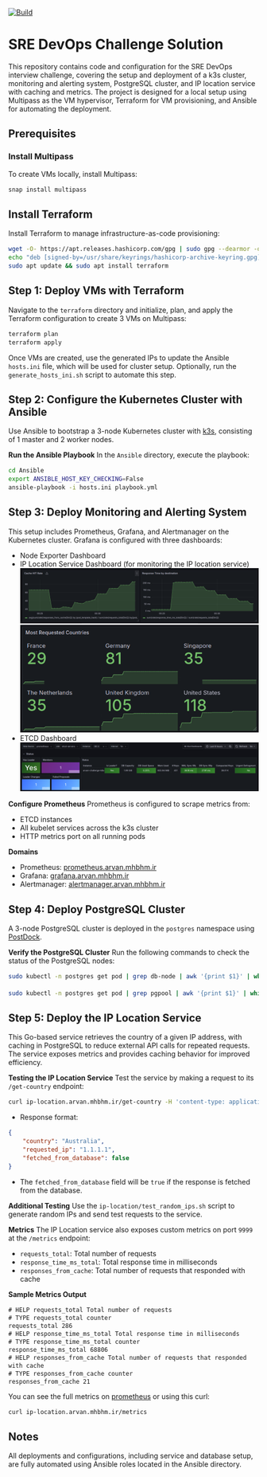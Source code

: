 [![Build](https://github.com/mhbahmani/Arvan-SRE-Challenge/actions/workflows/docker-image.yml/badge.svg?branch=master)](https://github.com/mhbahmani/Arvan-SRE-Challenge/actions/workflows/docker-image.yml)
# SRE DevOps Challenge Solution

This repository contains code and configuration for the SRE DevOps interview challenge, covering the setup and deployment of a k3s cluster, monitoring and alerting system, PostgreSQL cluster, and IP location service with caching and metrics. The project is designed for a local setup using Multipass as the VM hypervisor, Terraform for VM provisioning, and Ansible for automating the deployment.

## Prerequisites

### Install Multipass
To create VMs locally, install Multipass:
```bash
snap install multipass
```

## Install Terraform
Install Terraform to manage infrastructure-as-code provisioning:

```bash
wget -O- https://apt.releases.hashicorp.com/gpg | sudo gpg --dearmor -o /usr/share/keyrings/hashicorp-archive-keyring.gpg
echo "deb [signed-by=/usr/share/keyrings/hashicorp-archive-keyring.gpg] https://apt.releases.hashicorp.com $(lsb_release -cs) main" | sudo tee /etc/apt/sources.list.d/hashicorp.list
sudo apt update && sudo apt install terraform
```

## Step 1: Deploy VMs with Terraform
Navigate to the `terraform` directory and initialize, plan, and apply the Terraform configuration to create 3 VMs on Multipass:

```bash
terraform plan
terraform apply
```
Once VMs are created, use the generated IPs to update the Ansible `hosts.ini` file, which will be used for cluster setup. Optionally, run the `generate_hosts_ini.sh` script to automate this step.

## Step 2: Configure the Kubernetes Cluster with Ansible
Use Ansible to bootstrap a 3-node Kubernetes cluster with [k3s](https://k3s.io/), consisting of 1 master and 2 worker nodes.

**Run the Ansible Playbook**
In the `Ansible` directory, execute the playbook:

```bash
cd Ansible
export ANSIBLE_HOST_KEY_CHECKING=False
ansible-playbook -i hosts.ini playbook.yml 
```

## Step 3: Deploy Monitoring and Alerting System
This setup includes Prometheus, Grafana, and Alertmanager on the Kubernetes cluster. Grafana is configured with three dashboards:

* Node Exporter Dashboard
* IP Location Service Dashboard (for monitoring the IP location service)
![ip-location-panel1](./static/IP-Location-Monitoring-1.png)
![ip-location-panel2](./static/IP-Location-Monitoring-2.png)
* ETCD Dashboard
![etcd-panel](./static/ETCD-Monitoring.png)

**Configure Prometheus**
Prometheus is configured to scrape metrics from:
* ETCD instances
* All kubelet services across the k3s cluster
* HTTP metrics port on all running pods

**Domains**
* Prometheus: [prometheus.arvan.mhbhm.ir](prometheus.arvan.mhbhm.ir)
* Grafana: [grafana.arvan.mhbhm.ir](grafana.arvan.mhbhm.ir)
* Alertmanager: [alertmanager.arvan.mhbhm.ir](alertmanager.arvan.mhbhm.ir)

## Step 4: Deploy PostgreSQL Cluster
A 3-node PostgreSQL cluster is deployed in the `postgres` namespace using [PostDock](https://github.com/paunin/PostDock).

**Verify the PostgreSQL Cluster**
Run the following commands to check the status of the PostgreSQL nodes:

```bash
sudo kubectl -n postgres get pod | grep db-node | awk '{print $1}' | while read pod; do echo "$pod:"; sudo kubectl -n postgres exec $pod -- bash -c 'gosu postgres repmgr cluster show'; done

sudo kubectl -n postgres get pod | grep pgpool | awk '{print $1}' | while read pod; do echo "$pod:"; sudo kubectl -n postgres exec $pod -- bash -c 'PGCONNECT_TIMEOUT=10 PGPASSWORD=pool_password psql -U replica_user -h 127.0.0.1 template1 -c "show pool_nodes"'; done
```

## Step 5: Deploy the IP Location Service
This Go-based service retrieves the country of a given IP address, with caching in PostgreSQL to reduce external API calls for repeated requests. The service exposes metrics and provides caching behavior for improved efficiency.

**Testing the IP Location Service**
Test the service by making a request to its `/get-country` endpoint:

```bash
curl ip-location.arvan.mhbhm.ir/get-country -H 'content-type: application/json' -d '{"ip": "1.1.1.1"}'
```

* Response format:
```json
{
    "country": "Australia",
    "requested_ip": "1.1.1.1",
    "fetched_from_database": false
}
```
* The `fetched_from_database` field will be `true` if the response is fetched from the database.

**Additional Testing**
Use the `ip-location/test_random_ips.sh` script to generate random IPs and send test requests to the service.

**Metrics**
The IP Location service also exposes custom metrics on port `9999` at the `/metrics` endpoint:

* `requests_total`: Total number of requests
* `response_time_ms_total`: Total response time in milliseconds
* `responses_from_cache`: Total number of requests that responded with cache

**Sample Metrics Output**
```plaintext
# HELP requests_total Total number of requests
# TYPE requests_total counter
requests_total 286
# HELP response_time_ms_total Total response time in milliseconds
# TYPE response_time_ms_total counter
response_time_ms_total 68806
# HELP responses_from_cache Total number of requests that responded with cache
# TYPE responses_from_cache counter
responses_from_cache 21
```

You can see the full metrics on [prometheus](prometheus.arvan.mhbhm.ir) or using this curl:
```bash
curl ip-location.arvan.mhbhm.ir/metrics
```

## Notes
All deployments and configurations, including service and database setup, are fully automated using Ansible roles located in the Ansible directory.


